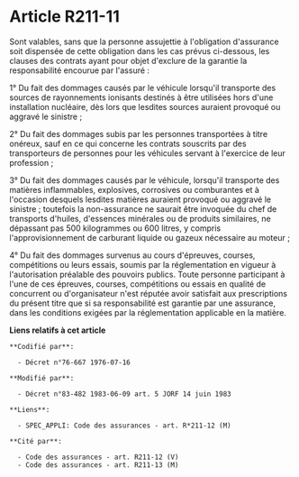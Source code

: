 # Article R211-11

Sont valables, sans que la personne assujettie à l'obligation d'assurance soit dispensée de cette obligation dans les cas
prévus ci-dessous, les clauses des contrats ayant pour objet d'exclure de la garantie la responsabilité encourue par
l'assuré :

1° Du fait des dommages causés par le véhicule lorsqu'il transporte des sources de rayonnements ionisants destinés à être
utilisées hors d'une installation nucléaire, dès lors que lesdites sources auraient provoqué ou aggravé le sinistre ;

2° Du fait des dommages subis par les personnes transportées à titre onéreux, sauf en ce qui concerne les contrats souscrits
par des transporteurs de personnes pour les véhicules servant à l'exercice de leur profession ;

3° Du fait des dommages causés par le véhicule, lorsqu'il transporte des matières inflammables, explosives, corrosives ou
comburantes et à l'occasion desquels lesdites matières auraient provoqué ou aggravé le sinistre ; toutefois la non-assurance
ne saurait être invoquée du chef de transports d'huiles, d'essences minérales ou de produits similaires, ne dépassant pas 500
kilogrammes ou 600 litres, y compris l'approvisionnement de carburant liquide ou gazeux nécessaire au moteur ;

4° Du fait des dommages survenus au cours d'épreuves, courses, compétitions ou leurs essais, soumis par la réglementation en
vigueur à l'autorisation préalable des pouvoirs publics. Toute personne participant à l'une de ces épreuves, courses,
compétitions ou essais en qualité de concurrent ou d'organisateur n'est réputée avoir satisfait aux prescriptions du présent
titre que si sa responsabilité est garantie par une assurance, dans les conditions exigées par la réglementation applicable
en la matière.

**Liens relatifs à cet article**

	**Codifié par**:

	  - Décret n°76-667 1976-07-16

	**Modifié par**:

	  - Décret n°83-482 1983-06-09 art. 5 JORF 14 juin 1983

	**Liens**:

	  - SPEC_APPLI: Code des assurances - art. R*211-12 (M)

	**Cité par**:

	  - Code des assurances - art. R211-12 (V)
	  - Code des assurances - art. R211-13 (M)
